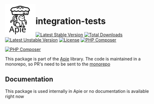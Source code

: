 <img src="https://raw.githubusercontent.com/apie-lib/apie-lib-monorepo/main/docs/apie-logo.svg" width="100px" align="left" />
<h1>integration-tests</h1>






 [![Latest Stable Version](http://poser.pugx.org/apie/integration-tests/v)](https://packagist.org/packages/apie/integration-tests) [![Total Downloads](http://poser.pugx.org/apie/integration-tests/downloads)](https://packagist.org/packages/apie/integration-tests) [![Latest Unstable Version](http://poser.pugx.org/apie/integration-tests/v/unstable)](https://packagist.org/packages/apie/integration-tests) [![License](http://poser.pugx.org/apie/integration-tests/license)](https://packagist.org/packages/apie/integration-tests) [![PHP Composer](https://apie-lib.github.io/projectCoverage/coverage-integration-tests.svg)](https://apie-lib.github.io/projectCoverage/app/packages/integration-tests/index.html)  

[![PHP Composer](https://github.com/apie-lib/integration-tests/actions/workflows/php.yml/badge.svg?event=push)](https://github.com/apie-lib/integration-tests/actions/workflows/php.yml)

This package is part of the [Apie](https://github.com/apie-lib) library.
The code is maintained in a monorepo, so PR's need to be sent to the [monorepo](https://github.com/apie-lib/apie-lib-monorepo/pulls)

## Documentation
This package is used internally in Apie or no documentation is available right now
